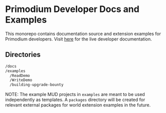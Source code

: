 # Primodium Developer Docs and Examples

This monorepo contains documentation source and extension examples for Primodium developers. Visit [here](https://developer.primodium.xyz) for the live developer documentation.

## Directories

```bash
/docs
/examples
  /ReadDemo
  /WriteDemo
  /building-upgrade-bounty
```

NOTE: The example MUD projects in `examples` are meant to be used independently as templates. A `packages` directory will be created for relevant external packages for world extension examples in the future.
